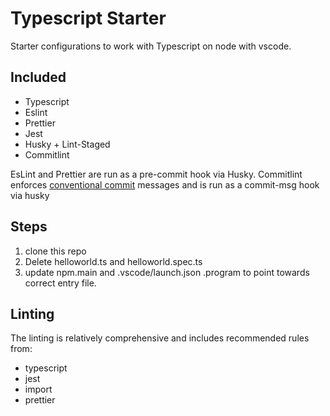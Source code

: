 # Typescript Starter

Starter configurations to work with Typescript on node with vscode.

## Included

- Typescript
- Eslint
- Prettier
- Jest
- Husky + Lint-Staged
- Commitlint

EsLint and Prettier are run as a pre-commit hook via Husky.
Commitlint enforces [conventional commit](https://www.conventionalcommits.org/en/v1.0.0-beta.2/) messages and is run as a commit-msg hook via husky


## Steps

1. clone this repo
2. Delete helloworld.ts and helloworld.spec.ts
3. update npm.main and .vscode/launch.json .program to point towards correct entry file.

## Linting

The linting is relatively comprehensive and includes recommended rules from:

- typescript
- jest
- import 
- prettier 